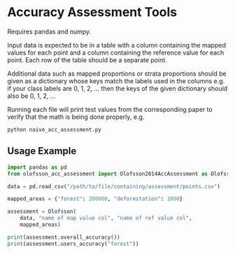 # Accuracy Assessment Tools

Requires pandas and numpy.

Input data is expected to be in a table with a column containing the mapped
values for each point and a column containing the reference value for each
point. Each row of the table should be a separate point.

Additional data such as mapped proportions or strata proportions should be
given as a dictionary whose keys match the labels used in the columns e.g.
if your class labels are 0, 1, 2, ... then the keys of the given dictionary
should also be 0, 1, 2, ...

Running each file will print test values from the corresponding paper to
verify that the math is being done properly, e.g.

`python naive_acc_assessment.py`

## Usage Example

```python
import pandas as pd
from olofsson_acc_assessment import Olofsson2014AccAssessment as Olofsson

data = pd.read_csv("/path/to/file/containing/assessment/points.csv")

mapped_areas = {"forest": 200000, "deforestation": 1000}

assessment = Olofsson(
    data, "name of map value col", "name of ref value col",
    mapped_areas)

print(assessment.overall_accuracy())
print(assessment.users_accuracy("forest"))
```
